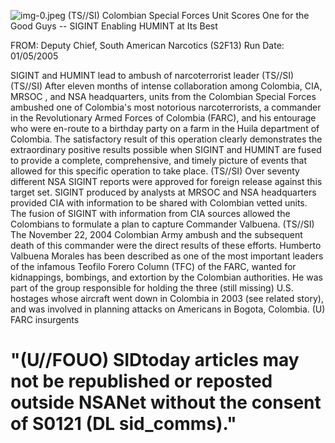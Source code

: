 ![img-0.jpeg](img-0.jpeg)
(TS//SI) Colombian Special Forces Unit Scores One for the Good Guys -- SIGINT Enabling HUMINT at Its Best

FROM:
Deputy Chief, South American Narcotics (S2F13)
Run Date: 01/05/2005

SIGINT and HUMINT lead to ambush of narcoterrorist leader (TS//SI)
(TS//SI) After eleven months of intense collaboration among Colombia, CIA, MRSOC , and NSA headquarters, units from the Colombian Special Forces ambushed one of Colombia's most notorious narcoterrorists, a commander in the Revolutionary Armed Forces of Colombia (FARC), and his entourage who were en-route to a birthday party on a farm in the Huila department of Colombia. The satisfactory result of this operation clearly demonstrates the extraordinary positive results possible when SIGINT and HUMINT are fused to provide a complete, comprehensive, and timely picture of events that allowed for this specific operation to take place.
(TS//SI) Over seventy different NSA SIGINT reports were approved for foreign release against this target set. SIGINT produced by analysts at MRSOC and NSA headquarters provided CIA with information to be shared with Colombian vetted units. The fusion of SIGINT with information from CIA sources allowed the Colombians to formulate a plan to capture Commander Valbuena.
(TS//SI) The November 22, 2004 Colombian Army ambush and the subsequent death of this commander were the direct results of these efforts. Humberto Valbuena Morales has been described as one of the most important leaders of the infamous Teofilo Forero Column (TFC) of the FARC, wanted for kidnappings, bombings, and extortion by the Colombian authorities. He was part of the group responsible for holding the three (still missing) U.S. hostages whose aircraft went down in Colombia in 2003 (see related story), and was involved in planning attacks on Americans in Bogota, Colombia.
(U) FARC insurgents

# "(U//FOUO) SIDtoday articles may not be republished or reposted outside NSANet without the consent of S0121 (DL sid_comms)."
